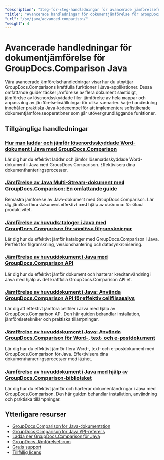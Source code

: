 ```yaml
---
"description": "Steg-för-steg-handledningar för avancerade jämförelsefunktioner, inklusive jämförelse av flera dokument, jämförelseinställningar och skyddade dokument."
"title": "Avancerade handledningar för dokumentjämförelse för GroupDocs.Comparison Java"
"url": "/sv/java/advanced-comparison/"
"weight": 4
---
```


# Avancerade handledningar för dokumentjämförelse för GroupDocs.Comparison Java

Våra avancerade jämförelsehandledningar visar hur du utnyttjar GroupDocs.Comparisons kraftfulla funktioner i Java-applikationer. Dessa omfattande guider täcker jämförelse av flera dokument samtidigt, jämförelse av lösenordsskyddade filer, jämförelse av hela mappar och anpassning av jämförelseinställningar för olika scenarier. Varje handledning innehåller praktiska Java-kodexempel för att implementera sofistikerade dokumentjämförelseoperationer som går utöver grundläggande funktioner.

## Tillgängliga handledningar

### [Hur man laddar och jämför lösenordsskyddade Word-dokument i Java med GroupDocs.Comparison](./groupdocs-compare-protected-word-documents-java/)
Lär dig hur du effektivt laddar och jämför lösenordsskyddade Word-dokument i Java med GroupDocs.Comparison. Effektivisera dina dokumenthanteringsprocesser.

### [Jämförelse av Java Multi-Stream-dokument med GroupDocs.Comparison: En omfattande guide](./java-groupdocs-comparison-multi-stream-document-guide/)
Bemästra jämförelse av Java-dokument med GroupDocs.Comparison. Lär dig jämföra flera dokument effektivt med hjälp av strömmar för ökad produktivitet.

### [Jämförelse av huvudkataloger i Java med GroupDocs.Comparison för sömlösa filgranskningar](./master-directory-comparison-java-groupdocs-comparison/)
Lär dig hur du effektivt jämför kataloger med GroupDocs.Comparison i Java. Perfekt för filgranskning, versionshantering och datasynkronisering.

### [Jämförelse av huvuddokument i Java med GroupDocs.Comparison API](./master-document-comparison-java-groupdocs-api/)
Lär dig hur du effektivt jämför dokument och hanterar kreditanvändning i Java med hjälp av det kraftfulla GroupDocs.Comparison API:et.

### [Jämförelse av huvuddokument i Java: Använda GroupDocs.Comparison API för effektiv cellfilsanalys](./groupdocs-comparison-java-api-document-comparison/)
Lär dig att effektivt jämföra cellfiler i Java med hjälp av GroupDocs.Comparison API. Den här guiden behandlar installation, jämförelsetekniker och praktiska tillämpningar.

### [Jämförelse av huvuddokument i Java: Använda GroupDocs.Comparison för Word-, text- och e-postdokument](./master-document-comparison-java-groupdocs/)
Lär dig hur du effektivt jämför flera Word-, text- och e-postdokument med GroupDocs.Comparison för Java. Effektivisera dina dokumenthanteringsprocesser med lätthet.

### [Jämförelse av huvuddokument i Java med hjälp av GroupDocs.Comparison-biblioteket](./master-java-document-comparisons-groupdocs/)
Lär dig hur du effektivt jämför och hanterar dokumentändringar i Java med GroupDocs.Comparison. Den här guiden behandlar installation, användning och praktiska tillämpningar.

## Ytterligare resurser

- [GroupDocs.Comparison för Java-dokumentation](https://docs.groupdocs.com/comparison/java/)
- [GroupDocs.Comparison för Java API-referens](https://reference.groupdocs.com/comparison/java/)
- [Ladda ner GroupDocs.Comparison för Java](https://releases.groupdocs.com/comparison/java/)
- [GroupDocs.Jämförelseforum](https://forum.groupdocs.com/c/comparison)
- [Gratis support](https://forum.groupdocs.com/)
- [Tillfällig licens](https://purchase.groupdocs.com/temporary-license/)